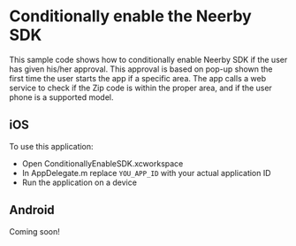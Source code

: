 # Conditionally enable the Neerby SDK

This sample code shows how to conditionally enable  Neerby SDK if the user has given his/her approval.
This approval is based on pop-up shown the first time the user starts the app if a specific area. The app calls a web service to check if the Zip code is within the proper area, and if the user phone is a supported model.


## iOS

To use this application:
 * Open ConditionallyEnableSDK.xcworkspace
 * In AppDelegate.m replace `YOU_APP_ID` with your actual application ID
 * Run the application on a device 

## Android

Coming soon!